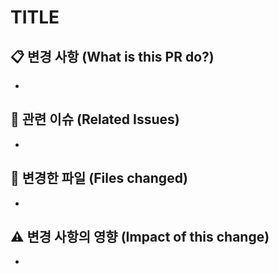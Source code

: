 # TITLE

## 📋 변경 사항 (What is this PR do?)
-

## 🔗 관련 이슈 (Related Issues)
- 

## 📝 변경한 파일 (Files changed)
- 

## ⚠️ 변경 사항의 영향 (Impact of this change)
- 
